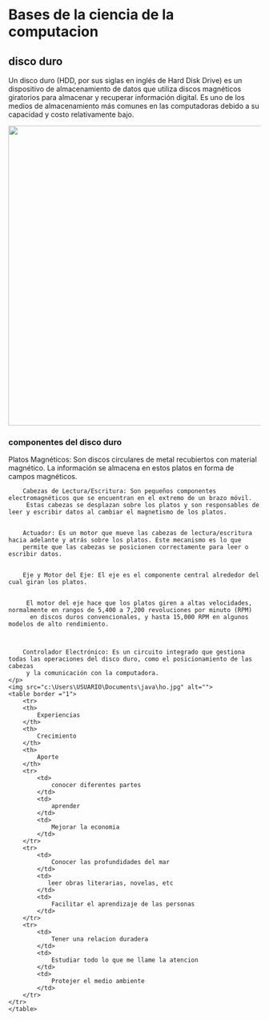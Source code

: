 <!DOCTYPE html>
<html lang="en">
<head>
    <meta charset="UTF-8">
    <meta name="viewport" content="width=device-width, initial-scale=1.0">
    <title>ingeniria del software</title>
</head>
<body>
    <h1>
        Bases de la ciencia de la computacion
    </h1>
    <h2>
        disco duro
    </h2>
    <p>
        Un disco duro (HDD, por sus siglas en inglés de Hard Disk Drive) es un dispositivo de almacenamiento 
        de datos que utiliza discos magnéticos giratorios para almacenar y recuperar información digital. 
        Es uno de los medios de almacenamiento más comunes en las computadoras debido a su capacidad y costo relativamente bajo.
    </p>
    <img src="c:\Users\USUARIO\Documents\java\res.jpg" width="600" alt="">
    <h3>
        componentes del disco duro
    </h3>
    <p>
        Platos Magnéticos: Son discos circulares de metal recubiertos con material magnético. La información se almacena en estos
         platos en forma de campos magnéticos.


        Cabezas de Lectura/Escritura: Son pequeños componentes electromagnéticos que se encuentran en el extremo de un brazo móvil.
         Estas cabezas se desplazan sobre los platos y son responsables de leer y escribir datos al cambiar el magnetismo de los platos.

        
        Actuador: Es un motor que mueve las cabezas de lectura/escritura hacia adelante y atrás sobre los platos. Este mecanismo es lo que 
        permite que las cabezas se posicionen correctamente para leer o escribir datos.

        
        Eje y Motor del Eje: El eje es el componente central alrededor del cual giran los platos.


         El motor del eje hace que los platos giren a altas velocidades, normalmente en rangos de 5,400 a 7,200 revoluciones por minuto (RPM)
          en discos duros convencionales, y hasta 15,000 RPM en algunos modelos de alto rendimiento.

          
        
        Controlador Electrónico: Es un circuito integrado que gestiona todas las operaciones del disco duro, como el posicionamiento de las cabezas
         y la comunicación con la computadora.
    </p>
    <img src="c:\Users\USUARIO\Documents\java\ho.jpg" alt="">
    <table border ="1">
        <tr>
        <th>
            Experiencias
        </th>
        <th>
            Crecimiento
        </th>
        <th>
            Aporte
        </th>
        <tr>
            <td>
                conocer diferentes partes 
            </td>
            <td>
                aprender 
            </td>
            <td>
                Mejorar la economia
            </td>    
        </tr>
        <tr>
            <td>
                Conocer las profundidades del mar 
            </td>
            <td>
               leer obras literarias, novelas, etc
            </td>
            <td>
                Facilitar el aprendizaje de las personas
            </td>    
        </tr>
        <tr>
            <td>
                Tener una relacion duradera
            </td>
            <td>
                Estudiar todo lo que me llame la atencion 
            </td>
            <td>
                Protejer el medio ambiente
            </td>    
        </tr> 
    </tr>
    </table>
</body>
</body>
